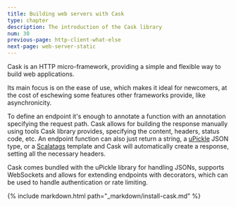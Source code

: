 ```yaml
---
title: Building web servers with Cask
type: chapter
description: The introduction of the Cask library
num: 30
previous-page: http-client-what-else
next-page: web-server-static
---
```


Cask is an HTTP micro-framework, providing a simple and flexible way to build web applications.

Its main focus is on the ease of use, which makes it ideal for newcomers, at the cost of eschewing some features other
frameworks provide, like asynchronicity.

To define an endpoint it's enough to annotate a function with an annotation specifying the request path.
Cask allows for building the response manually using tools Cask library provides, specifying the content, headers,
status code, etc. An endpoint function can also just return a string, a [uPickle](https://com-lihaoyi.github.io/upickle/) JSON type, or a [Scalatags](https://com-lihaoyi.github.io/scalatags/)
template and Cask will automatically create a response, setting all the necessary headers.

Cask comes bundled with the uPickle library for handling JSONs, supports WebSockets and allows for extending endpoints with
decorators, which can be used to handle authentication or rate limiting.

{% include markdown.html path="_markdown/install-cask.md" %}
